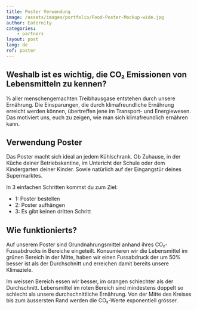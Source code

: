 ```yaml
---
title: Poster Verwendung
image: /assets/images/portfolio/Food-Poster-Mockup-wide.jpg
author: Eaternity
categories: 
    - partners
layout: post
lang: de
ref: poster
---
```



## Weshalb ist es wichtig, die CO₂ Emissionen von Lebensmitteln zu kennen?

⅓ aller menschengemachten Treibhausgase entstehen durch unsere Ernährung. Die Einsparungen, die durch klimafreundliche Ernährung erreicht werden können, übertreffen jene im Transport- und Energiewesen. Das motiviert uns, euch zu zeigen, wie man sich klimafreundlich ernähren kann. 


## Verwendung Poster

Das Poster macht sich ideal an jedem Kühlschrank. Ob Zuhause, in der Küche deiner Betriebskantine, im Untericht der Schule oder dem Kindergarten deiner Kinder. Sowie natürlich auf der Eingangstür deines Supermarktes.

In 3 einfachen Schritten kommst du zum Ziel:

- 1: Poster bestellen
- 2: Poster aufhängen
- 3: Es gibt keinen dritten Schritt

## Wie funktionierts?

Auf unserem Poster sind Grundnahrungsmittel anhand ihres CO₂-Fussabdrucks in Bereiche eingeteilt. Konsumieren wir die Lebensmittel im grünen Bereich in der Mitte, haben wir einen Fussabdruck der um 50% besser ist als der Durchschnitt und erreichen damit bereits unsere Klimaziele.

Im weissen Bereich essen wir besser, im orangen schlechter als der Durchschnitt. Lebensmittel im roten Bereich sind mindestens doppelt so schlecht als unsere durchschnittliche Ernährung. Von der Mitte des Kreises bis zum äussersten Rand werden die CO₂-Werte exponentiell grösser.




